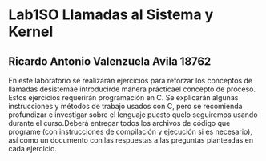 # Lab1SO Llamadas al Sistema y Kernel
## Ricardo Antonio Valenzuela Avila 18762
En  este  laboratorio  se  realizarán  ejercicios  para  reforzar  los  conceptos  de  llamadas  desistemae introducirde manera prácticael concepto de proceso. Estos ejercicios requerirán programación en C. Se  explicarán  algunas  instrucciones  y  métodos  de  trabajo  usados  con  C,  pero  se  recomienda profundizar  e  investigar  sobre  el  lenguaje  puesto  quelo  seguiremos  usando  durante  el  curso.Deberá entregar todos los archivos de código que programe (con instrucciones de compilación y ejecución si es necesario), así como un documento con las respuestas a las preguntas planteadas en cada ejercicio.
